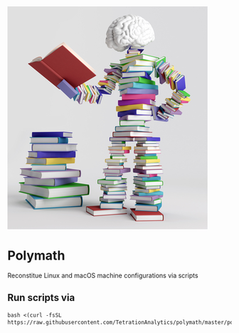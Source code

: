 ![Polly](https://github.com/TetrationAnalytics/polymath/raw/images/polly.jpg "Polly")

# Polymath

Reconstitue Linux and macOS machine configurations via scripts

## Run scripts via

```
bash <(curl -fsSL https://raw.githubusercontent.com/TetrationAnalytics/polymath/master/polly)
```
